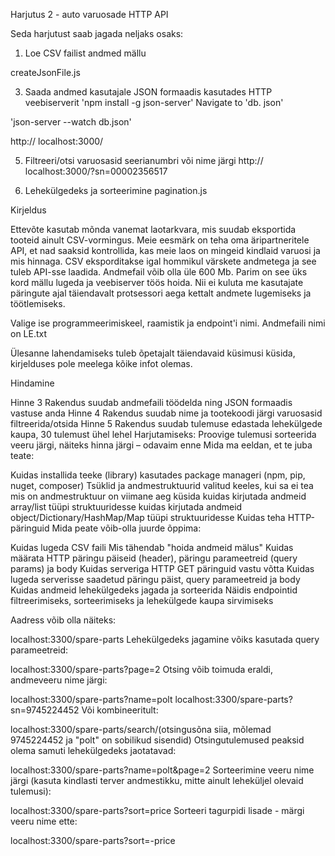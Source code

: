 Harjutus 2 - auto varuosade HTTP API

Seda harjutust saab jagada neljaks osaks:

1) Loe CSV failist andmed mällu

createJsonFile.js

3) Saada andmed kasutajale JSON formaadis kasutades HTTP veebiserverit
'npm install -g json-server'
Navigate to 'db. json'

'json-server --watch db.json'

http:// localhost:3000/


5) Filtreeri/otsi varuosasid seerianumbri või nime järgi
http:// localhost:3000/?sn=00002356517

6) Lehekülgedeks ja sorteerimine
pagination.js

Kirjeldus

Ettevõte kasutab mõnda vanemat laotarkvara, mis suudab eksportida tooteid ainult CSV-vormingus. Meie eesmärk on teha oma äripartneritele API, et nad saaksid kontrollida, kas meie laos on mingeid kindlaid varuosi ja mis hinnaga. CSV eksporditakse igal hommikul värskete andmetega ja see tuleb API-sse laadida. Andmefail võib olla üle 600 Mb. Parim on see üks kord mällu lugeda ja veebiserver töös hoida. Nii ei kuluta me kasutajate päringute ajal täiendavalt protsessori aega kettalt andmete lugemiseks ja töötlemiseks.

Valige ise programmeerimiskeel, raamistik ja endpoint'i nimi.
Andmefaili nimi on LE.txt

Ülesanne lahendamiseks tuleb õpetajalt täiendavaid küsimusi küsida, kirjelduses pole meelega kõike infot olemas.

Hindamine

Hinne 3 Rakendus suudab andmefaili töödelda ning JSON formaadis vastuse anda
Hinne 4 Rakendus suudab nime ja tootekoodi järgi varuosasid filtreerida/otsida
Hinne 5 Rakendus suudab tulemuse edastada lehekülgede kaupa, 30 tulemust ühel lehel
Harjutamiseks: Proovige tulemusi sorteerida veeru järgi, näiteks hinna järgi – odavaim enne
Mida ma eeldan, et te juba teate:

Kuidas installida teeke (library) kasutades package manageri (npm, pip, nuget, composer)
Tsüklid ja andmestruktuurid valitud keeles, kui sa ei tea mis on andmestruktuur on viimane aeg küsida
kuidas kirjutada andmeid array/list tüüpi struktuuridesse
kuidas kirjutada andmeid object/Dictionary/HashMap/Map tüüpi struktuuridesse
Kuidas teha HTTP-päringuid
Mida peate võib-olla juurde õppima:

Kuidas lugeda CSV faili
Mis tähendab "hoida andmeid mälus"
Kuidas määrata HTTP päringu päiseid (header), päringu parameetreid (query params) ja body
Kuidas serveriga HTTP GET päringuid vastu võtta
Kuidas lugeda serverisse saadetud päringu päist, query parameetreid ja body
Kuidas andmeid lehekülgedeks jagada ja sorteerida
Näidis endpointid filtreerimiseks, sorteerimiseks ja lehekülgede kaupa sirvimiseks

Aadress võib olla näiteks:

localhost:3300/spare-parts
Lehekülgedeks jagamine võiks kasutada query parameetreid:

localhost:3300/spare-parts?page=2
Otsing võib toimuda eraldi, andmeveeru nime järgi:

localhost:3300/spare-parts?name=polt
localhost:3300/spare-parts?sn=9745224452
Või kombineeritult:

localhost:3300/spare-parts/search/(otsingusõna siia, mõlemad 9745224452 ja "polt" on sobilikud sisendid)
Otsingutulemused peaksid olema samuti lehekülgedeks jaotatavad:

localhost:3300/spare-parts?name=polt&page=2
Sorteerimine veeru nime järgi (kasuta kindlasti terver andmestikku, mitte ainult leheküljel olevaid tulemusi):

localhost:3300/spare-parts?sort=price
Sorteeri tagurpidi lisade - märgi veeru nime ette:

localhost:3300/spare-parts?sort=-price
